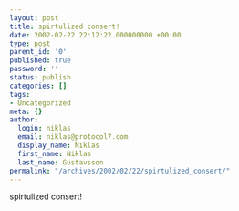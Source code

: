 ```yaml
---
layout: post
title: spirtulized consert!
date: 2002-02-22 22:12:22.000000000 +00:00
type: post
parent_id: '0'
published: true
password: ''
status: publish
categories: []
tags:
- Uncategorized
meta: {}
author:
  login: niklas
  email: niklas@protocol7.com
  display_name: Niklas
  first_name: Niklas
  last_name: Gustavsson
permalink: "/archives/2002/02/22/spirtulized_consert/"
---
```

spirtulized consert!


